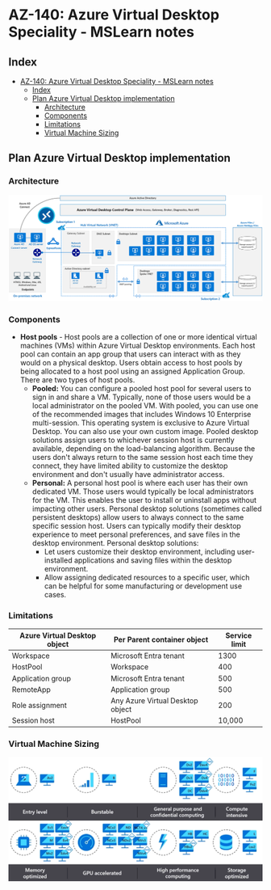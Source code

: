 # AZ-140: Azure Virtual Desktop Speciality - MSLearn notes

## Index

- [AZ-140: Azure Virtual Desktop Speciality - MSLearn notes](#az-140-azure-virtual-desktop-speciality---mslearn-notes)
  - [Index](#index)
  - [Plan Azure Virtual Desktop implementation](#plan-azure-virtual-desktop-implementation)
    - [Architecture](#architecture)
    - [Components](#components)
    - [Limitations](#limitations)
    - [Virtual Machine Sizing](#virtual-machine-sizing)

## Plan Azure Virtual Desktop implementation

### Architecture

![AVD architecture](../../images/msLearn/image-msLearn-azure-virtual-desktop-architecture.png)

### Components

- **Host pools** - Host pools are a collection of one or more identical virtual machines (VMs) within Azure Virtual Desktop environments. Each host pool can contain an app group that users can interact with as they would on a physical desktop. Users obtain access to host pools by being allocated to a host pool using an assigned Application Group. There are two types of host pools.
  - **Pooled:** You can configure a pooled host pool for several users to sign in and share a VM. Typically, none of those users would be a local administrator on the pooled VM. With pooled, you can use one of the recommended images that includes Windows 10 Enterprise multi-session. This operating system is exclusive to Azure Virtual Desktop. You can also use your own custom image. Pooled desktop solutions assign users to whichever session host is currently available, depending on the load-balancing algorithm. Because the users don't always return to the same session host each time they connect, they have limited ability to customize the desktop environment and don't usually have administrator access.
  - **Personal:** A personal host pool is where each user has their own dedicated VM. Those users would typically be local administrators for the VM. This enables the user to install or uninstall apps without impacting other users. Personal desktop solutions (sometimes called persistent desktops) allow users to always connect to the same specific session host. Users can typically modify their desktop experience to meet personal preferences, and save files in the desktop environment. Personal desktop solutions:
    - Let users customize their desktop environment, including user-installed applications and saving files within the desktop environment.
    - Allow assigning dedicated resources to a specific user, which can be helpful for some manufacturing or development use cases.

### Limitations

| **Azure Virtual Desktop object** | **Per Parent container object**  | **Service limit** |
|----------------------------------|----------------------------------|-------------------|
| Workspace                        | Microsoft Entra tenant           | 1300              |
| HostPool                         | Workspace                        | 400               |
| Application group                | Microsoft Entra tenant           | 500               |
| RemoteApp                        | Application group                | 500               |
| Role assignment                  | Any Azure Virtual Desktop object | 200               |
| Session host                     | HostPool                         | 10,000            |

### Virtual Machine Sizing

![Virtual Machine Sizing](../../images/msLearn/image-msLearn-virtual-machine-sizes.png)

